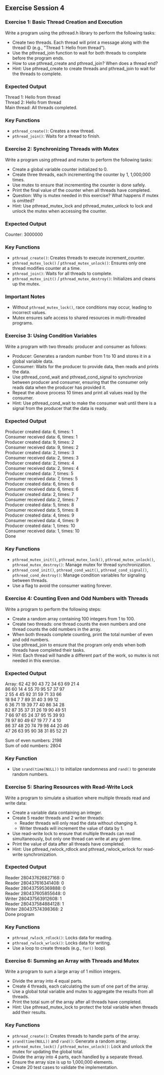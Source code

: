 ## Exercise Session 4

### Exercise 1: Basic Thread Creation and Execution
Write a program using the pthread.h library to perform the following tasks:
- Create two threads. Each thread will print a message along with the thread ID (e.g., "Thread 1: Hello from thread").
- Use the pthread_join function to wait for both threads to complete before the program ends.
- How to use pthread_create and pthread_join? When does a thread end?
- Hint: Use pthread_create to create threads and pthread_join to wait for the threads to complete.

### Expected Output

Thread 1: Hello from thread  
Thread 2: Hello from thread  
Main thread: All threads completed.  

### Key Functions
- `pthread_create()`: Creates a new thread.
- `pthread_join()`: Waits for a thread to finish.

### Exercise 2: Synchronizing Threads with Mutex
Write a program using pthread and mutex to perform the following tasks:
- Create a global variable counter initialized to 0.
- Create three threads, each incrementing the counter by 1, 1,000,000 times.
- Use mutex to ensure that incrementing the counter is done safely.
- Print the final value of the counter when all threads have completed.
- Question: Why is mutex needed in this exercise? What happens if mutex is omitted?
- Hint: Use pthread_mutex_lock and pthread_mutex_unlock to lock and unlock the mutex when accessing the counter.

### Expected Output
Counter: 3000000

### Key Functions
- `pthread_create()`: Creates threads to execute increment_counter.
- `pthread_mutex_lock()` / `pthread_mutex_unlock()`: Ensures only one thread modifies counter at a time.
- `pthread_join()`: Waits for all threads to complete.
- `pthread_mutex_init()` / `pthread_mutex_destroy()`: Initializes and cleans up the mutex.

### Important Notes
- Without `pthread_mutex_lock()`, race conditions may occur, leading to incorrect values.
- Mutex ensures safe access to shared resources in multi-threaded programs.

### Exercise 3: Using Condition Variables
Write a program with two threads: producer and consumer as follows:
- Producer: Generates a random number from 1 to 10 and stores it in a global variable data.
- Consumer: Waits for the producer to provide data, then reads and prints the data.
- Use pthread_cond_wait and pthread_cond_signal to synchronize between producer and consumer, ensuring that the consumer only reads data when the producer has provided it.
- Repeat the above process 10 times and print all values read by the consumer.
- Hint: Use pthread_cond_wait to make the consumer wait until there is a signal from the producer that the data is ready.

### Expected Output

Producer created data: 6, times: 1  
Consumer received data: 6, times: 1  
Producer created data: 9, times: 2  
Consumer received data: 9, times: 2  
Producer created data: 2, times: 3  
Consumer received data: 2, times: 3  
Producer created data: 2, times: 4  
Consumer received data: 2, times: 4  
Producer created data: 7, times: 5  
Consumer received data: 7, times: 5  
Producer created data: 6, times: 6  
Consumer received data: 6, times: 6  
Producer created data: 2, times: 7  
Consumer received data: 2, times: 7  
Producer created data: 5, times: 8  
Consumer received data: 5, times: 8  
Producer created data: 4, times: 9  
Consumer received data: 4, times: 9  
Producer created data: 1, times: 10  
Consumer received data: 1, times: 10  
Done

### Key Functions
- `pthread_mutex_init()`, `pthread_mutex_lock()`, `pthread_mutex_unlock()`, `pthread_mutex_destroy()`: Manage mutex for thread synchronization.
- `pthread_cond_init()`, `pthread_cond_wait()`, `pthread_cond_signal()`, `pthread_cond_destroy()`: Manage condition variables for signaling between threads.
- Use a flag to avoid the consumer waiting forever.

### Exercise 4: Counting Even and Odd Numbers with Threads
Write a program to perform the following steps:
- Create a random array containing 100 integers from 1 to 100.
- Create two threads: one thread counts the even numbers and one thread counts the odd numbers in the array.
- When both threads complete counting, print the total number of even and odd numbers.
- Use pthread_join to ensure that the program only ends when both threads have completed their tasks.
- Hint: Each thread will handle a different part of the work, so mutex is not needed in this exercise.

### Expected Output

Array:
62 42 90 43 72 34 63 69 21 4  
86 60 14 4 55 70 95 57 37 97  
2 55 4 45 92 31 59 71 33 66  
18 94 7 7 89 31 40 3 99 12  
6 36 71 19 39 77 40 86 34 28  
82 87 35 37 31 26 19 90 49 51  
7 66 97 65 24 37 95 15 39 93  
78 97 80 49 67 19 77 7 4 10  
86 37 48 20 74 79 98 44 20 46  
47 26 63 95 90 38 31 85 52 21  

Sum of even numbers: 2198  
Sum of odd numbers: 2804  

### Key Function
- Use `srand(time(NULL))` to initialize randomness and `rand()` to generate random numbers.

### Exercise 5: Sharing Resources with Read-Write Lock
Write a program to simulate a situation where multiple threads read and write data:
- Create a variable data containing an integer.
- Create 5 reader threads and 2 writer threads:
    - Reader threads will only read the data without changing it.
    - Writer threads will increment the value of data by 1.
- Use read-write lock to ensure that multiple threads can read simultaneously, but only one thread can write at any given time.
- Print the value of data after all threads have completed.
- Hint: Use pthread_rwlock_rdlock and pthread_rwlock_wrlock for read-write synchronization.

### Expected Output

Reader 280437626827168: 0  
Reader 280437616341408: 0  
Reader 280437595369888: 0  
Reader 280437605855648: 0  
Writer 280437563912608: 1  
Reader 280437584884128: 1  
Writer 280437574398368: 2  
Done program

### Key Functions
- `pthread_rwlock_rdlock()`: Locks data for reading.
- `pthread_rwlock_wrlock()`: Locks data for writing.
- Use a loop to create threads (e.g., `for()` loop).


### Exercise 6: Summing an Array with Threads and Mutex
Write a program to sum a large array of 1 million integers.
- Divide the array into 4 equal parts.
- Create 4 threads, each calculating the sum of one part of the array.
- Use a global total variable and mutex to aggregate the results from all threads.
- Print the total sum of the array after all threads have completed.
- Hint: Use pthread_mutex_lock to protect the total variable when threads add their results.

### Key Functions
- `pthread_create()`: Creates threads to handle parts of the array.
- `srand(time(NULL))` and `rand()`: Generate a random array.
- `pthread_mutex_lock()` / `pthread_mutex_unlock()`: Lock and unlock the mutex for updating the global total.
- Divide the array into 4 parts, each handled by a separate thread.
- Ensure the array size is up to 1,000,000 elements.
- Create 20 test cases to validate the implementation.

